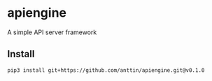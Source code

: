 # apiengine

A simple API server framework

## Install

```
pip3 install git+https://github.com/anttin/apiengine.git@v0.1.0
```
